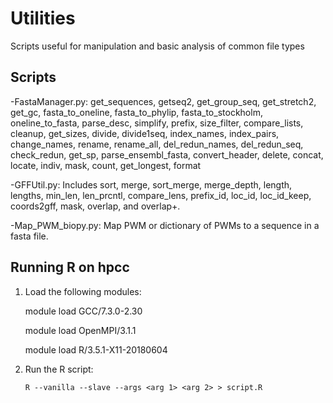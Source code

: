 # Utilities
Scripts useful for manipulation and basic analysis of common file types

## Scripts
  -FastaManager.py: get_sequences, getseq2, get_group_seq, get_stretch2, get_gc, fasta_to_oneline, fasta_to_phylip, fasta_to_stockholm, oneline_to_fasta, parse_desc, simplify, prefix, size_filter, compare_lists, cleanup, get_sizes, divide, divide1seq, index_names, index_pairs, change_names, rename, rename_all, del_redun_names, del_redun_seq, check_redun, get_sp, parse_ensembl_fasta, convert_header, delete, concat, locate, indiv, mask, count, get_longest, format
  
  -GFFUtil.py: Includes sort, merge, sort_merge, merge_depth, length, lengths, min_len, len_prcntl, compare_lens, prefix_id, loc_id, loc_id_keep, coords2gff, mask, overlap, and overlap+.

  -Map_PWM_biopy.py: Map PWM or dictionary of PWMs to a sequence in a fasta file.
  
## Running R on hpcc
  1. Load the following modules:
      
      module load GCC/7.3.0-2.30
      
      module load OpenMPI/3.1.1
      
      module load R/3.5.1-X11-20180604
      
  2. Run the R script:
  
         R --vanilla --slave --args <arg 1> <arg 2> > script.R
